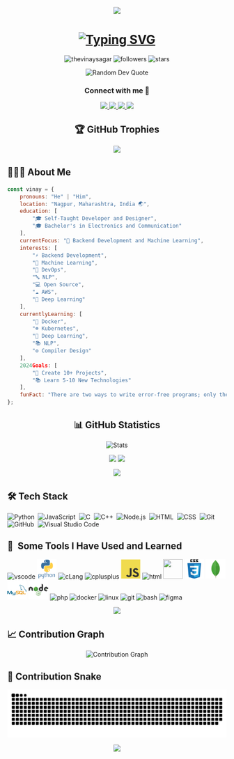 <p align="center">
  <img src="https://capsule-render.vercel.app/api?type=waving&color=gradient&text=Hello!&height=100&section=header"/>
</p>

<!-- Typing SVG -->
<h1 align="center">
  <a href="https://git.io/typing-svg">
    <img src="https://readme-typing-svg.demolab.com?font=Fira+Code&weight=600&size=25&duration=4000&pause=1000&color=6FA4FC&center=true&vCenter=true&random=false&width=500&lines=Hi+There!+%F0%9F%91%8B;I'm+Vinay+Sagar!;Software+Developement+Engineer ;Machine+Learning+Engineer" alt="Typing SVG" />
  </a>
</h1>

<!-- Profile Views and Other Badges -->
<p align="center">
  <img src="https://komarev.com/ghpvc/?username=thevinaysagar&label=Profile%20views&color=0e75b6&style=flat" alt="thevinaysagar" />
  <img src="https://img.shields.io/github/followers/TheVinaySagar?label=Followers&style=social" alt="followers" />
  <img src="https://img.shields.io/github/stars/TheVinaySagar?label=Stars&style=social" alt="stars" />
</p>

<!-- Dynamic Quote -->
<p align="center">
  <img src="https://quotes-github-readme.vercel.app/api?type=horizontal&theme=dark" alt="Random Dev Quote" />
</p>

<!-- Social Links with Animations -->
<h3 align="center">Connect with me 🤝</h3>
<p align="center">
<a href="https://www.linkedin.com/in/TheVinaySagar/" target="_blank">
  <img src="https://img.shields.io/badge/LinkedIn-0077B5?style=for-the-badge&logo=linkedin&logoColor=white" />
</a>
<a href="https://x.com/Vinay9520" target="_blank">
  <img src="https://img.shields.io/badge/Twitter-1DA1F2?style=for-the-badge&logo=twitter&logoColor=white" />
</a>
<a href="https://www.instagram.com/vina_sgr/" target="_blank">
  <img src="https://img.shields.io/badge/Instagram-E4405F?style=for-the-badge&logo=instagram&logoColor=white" />
</a>
<a href="vinaysagar4445@gmail.com" target="_blank">
  <img src="https://img.shields.io/badge/Gmail-D14836?style=for-the-badge&logo=gmail&logoColor=white" />
</a>
</p>

<!-- GitHub Trophies -->
<h2 align="center">🏆 GitHub Trophies</h2>
<p align="center">
  <img src="https://github-profile-trophy.vercel.app/?username=thevinaysagar&theme=darkhub&no-frame=true&margin-w=15&margin-h=15&column=-1" />
</p>

<!-- About Me Section -->
<h2> 👨🏻‍💻 About Me</h2>

```javascript
const vinay = {
    pronouns: "He" | "Him",
    location: "Nagpur, Maharashtra, India 🌏",
    education: [
        "🎓 Self-Taught Developer and Designer",
        "🎓 Bachelor's in Electronics and Communication"
    ],
    currentFocus: "🎯 Backend Development and Machine Learning",
    interests: [
        "⚡ Backend Development", 
        "🤖 Machine Learning",
        "🚀 DevOps",
        "🔤 NLP",
        "💻 Open Source",
        "☁️ AWS",
        "🧠 Deep Learning"
    ],
    currentlyLearning: [
        "🐳 Docker",
        "☸️ Kubernetes",
        "🤖 Deep Learning",
        "📚 NLP",
        "⚙️ Compiler Design"
    ],
    2024Goals: [
        "🎯 Create 10+ Projects",
        "📚 Learn 5-10 New Technologies"
    ],
    funFact: "There are two ways to write error-free programs; only the third one works 😄"
};
```


<!-- GitHub Stats with Animations -->
<h2 align="center">📊 GitHub Statistics</h2>

<p align="center">
  <img src="https://github-stats-alpha.vercel.app/api?username=TheVinaySagar&cc=000&tc=fff&ic=fff&bc=000" alt="Stats" />
</p>

<p align="center">
  <img width="49%" src="http://github-readme-streak-stats.herokuapp.com?user=TheVinaySagar&theme=tokyonight&hide_border=true" />
  <img width="49%" src="https://github-readme-stats.vercel.app/api?username=TheVinaySagar&show_icons=true&theme=tokyonight&hide_border=true" />
</p>

<!-- Language Stats -->
<p align="center">
  <img src="https://github-readme-stats.vercel.app/api/top-langs/?username=TheVinaySagar&theme=tokyonight&hide_border=true&layout=compact&langs_count=10" />
</p>

<!-- Skills Section with Icons -->
<h2>🛠 Tech Stack</h2>

![Python](https://img.shields.io/badge/-Python-05122A?style=flat&logo=python)&nbsp;
![JavaScript](https://img.shields.io/badge/-JavaScript-05122A?style=flat&logo=javascript)&nbsp;
![C](https://img.shields.io/badge/-C-05122A?style=flat&logo=C&logoColor=A8B9CC)&nbsp;
![C++](https://img.shields.io/badge/-C++-05122A?style=flat&logo=C%2B%2B&logoColor=00599C)&nbsp;
![Node.js](https://img.shields.io/badge/-Node.js-05122A?style=flat&logo=node.js)&nbsp;
![HTML](https://img.shields.io/badge/-HTML-05122A?style=flat&logo=HTML5)&nbsp;
![CSS](https://img.shields.io/badge/-CSS-05122A?style=flat&logo=CSS3&logoColor=1572B6)&nbsp;
![Git](https://img.shields.io/badge/-Git-05122A?style=flat&logo=git)&nbsp;
![GitHub](https://img.shields.io/badge/-GitHub-05122A?style=flat&logo=github)&nbsp;
![Visual Studio Code](https://img.shields.io/badge/-Visual%20Studio%20Code-05122A?style=flat&logo=visual-studio-code&logoColor=007ACC)&nbsp;

<!-- Tools Section -->

<h2> 🚀 &nbsp;Some Tools I Have Used and Learned</h2>
<p align="left">
<img src="https://cdn.jsdelivr.net/gh/devicons/devicon/icons/vscode/vscode-original.svg" alt="vscode" width="45" height="45"/>
<img src="https://raw.githubusercontent.com/devicons/devicon/master/icons/python/python-original-wordmark.svg" alt="python" width="45" height="45"/>
<img src="https://cdn.jsdelivr.net/gh/devicons/devicon/icons/c/c-original.svg" alt="cLang" width="45" height="45"/>
<img src="https://cdn.jsdelivr.net/gh/devicons/devicon/icons/cplusplus/cplusplus-original.svg" alt="cplusplus" width="45" height="45"/>
<img src="https://raw.githubusercontent.com/devicons/devicon/master/icons/javascript/javascript-original.svg" alt="javascript" width="45" height="45" />
<img src="https://cdn.jsdelivr.net/gh/devicons/devicon/icons/html5/html5-original.svg" alt="html" width="45" height="45"/>
<img src="https://cdn.jsdelivr.net/gh/devicons/devicon@latest/icons/bootstrap/bootstrap-original-wordmark.svg" width="45" height="45" />
<img src="https://raw.githubusercontent.com/devicons/devicon/master/icons/css3/css3-original-wordmark.svg" alt="css3" width="45" height="45" />
<img src="https://raw.githubusercontent.com/devicons/devicon/master/icons/mongodb/mongodb-original.svg" alt="mongodb" width="45" height="45" />
<img src="https://raw.githubusercontent.com/devicons/devicon/master/icons/mysql/mysql-original-wordmark.svg" alt="mysql" width="45" height="45" />
<img src="https://raw.githubusercontent.com/devicons/devicon/master/icons/nodejs/nodejs-original-wordmark.svg" alt="nodejs" width="45" height="45" />
<img src="https://cdn.jsdelivr.net/gh/devicons/devicon/icons/php/php-original.svg" alt="php" width="45" height="45"/>
<img src="https://cdn.jsdelivr.net/gh/devicons/devicon/icons/docker/docker-original.svg" alt="docker" width="45" height="45"/>
<img src="https://cdn.jsdelivr.net/gh/devicons/devicon/icons/linux/linux-original.svg" alt="linux" width="45" height="45"/>       
<img src="https://cdn.jsdelivr.net/gh/devicons/devicon/icons/git/git-original.svg" alt="git" width="45" height="45"/>
<img src="https://cdn.jsdelivr.net/gh/devicons/devicon/icons/bash/bash-original.svg" alt="bash" width="45" height="45"/>
<img src="https://cdn.jsdelivr.net/gh/devicons/devicon/icons/figma/figma-original.svg" alt="figma" width="45" height="45"/>   
</p>
<p align="center">
  <img src="https://capsule-render.vercel.app/api?type=waving&color=gradient&height=100&section=footer"/>
</p>


<!-- Contribution Graph -->
<h2>📈 Contribution Graph</h2>
<p align="center">
  <img src="https://github-readme-activity-graph.vercel.app/graph?username=TheVinaySagar&theme=react-dark&hide_border=true&custom_title=Contribution%20Graph" alt="Contribution Graph" />
</p>

<!-- Snake Animation -->
<h2>🐍 Contribution Snake</h2>
<picture>
  <source media="(prefers-color-scheme: dark)" srcset="https://github.com/TheVinaySagar/TheVinaySagar/blob/output/github-contribution-grid-snake-dark.svg" />
  <source media="(prefers-color-scheme: light)" srcset="https://github.com/TheVinaySagar/TheVinaySagar/blob/output/github-contribution-grid-snake.svg" />
  <img alt="github-snake" src="https://github.com/TheVinaySagar/TheVinaySagar/blob/output/github-contribution-grid-snake.svg" />
</picture>

<!-- Footer -->
<p align="center">
  <img src="https://capsule-render.vercel.app/api?type=waving&color=gradient&height=100&section=footer"/>
</p>
